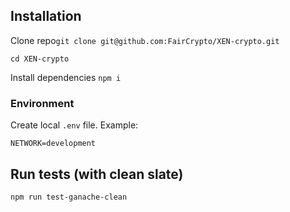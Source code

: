 
## Installation

Clone repo`git clone git@github.com:FairCrypto/XEN-crypto.git`

`cd XEN-crypto`

Install dependencies `npm i`

### Environment

Create local `.env` file. Example:

`
NETWORK=development
`

## Run tests (with clean slate)

`npm run test-ganache-clean`

